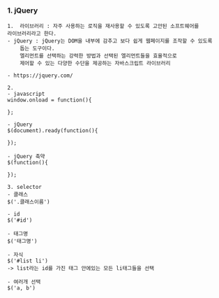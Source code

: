 
### 1. jQuery
    1.  라이브러리 : 자주 사용하는 로직을 재사용할 수 있도록 고안된 소프트웨어를
    라이브러리라고 한다.
    - jQuery : jQuery는 DOM을 내부에 감추고 보다 쉽게 웹페이지를 조작할 수 있도록
        돕는 도구이다.
        엘리먼트를 선택하는 강력한 방법과 선택된 엘리먼트들을 효율적으로
        제어할 수 있는 다양한 수단을 제공하는 자바스크립트 라이브러리

    - https://jquery.com/

    2. 
    - javascript
    window.onload = function(){

    };

    - jQuery
    $(document).ready(function(){

    });

    - jQuery 축약
    $(function(){

    }); 

    3. selector
    - 클래스
    $('.클래스이름')

    - id
    $('#id')

    - 태그명
    $('태그명')

    - 자식
    $('#list li')
    -> list라는 id를 가진 태그 안에있는 모든 li태그들을 선택

    - 여러개 선택
    $('a, b')